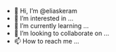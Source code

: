 - 👋 Hi, I’m @eliaskeram
- 👀 I’m interested in ...
- 🌱 I’m currently learning ...
- 💞️ I’m looking to collaborate on ...
- 📫 How to reach me ...

<!---
eliaskeram/eliaskeram is a ✨ special ✨ repository because its `README.md` (this file) appears on your GitHub profile.
You can click the Preview link to take a look at your changes.
--->
